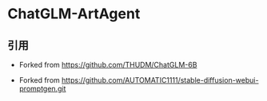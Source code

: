 # ChatGLM-ArtAgent

## 引用

* Forked from https://github.com/THUDM/ChatGLM-6B

* Forked from https://github.com/AUTOMATIC1111/stable-diffusion-webui-promptgen.git

